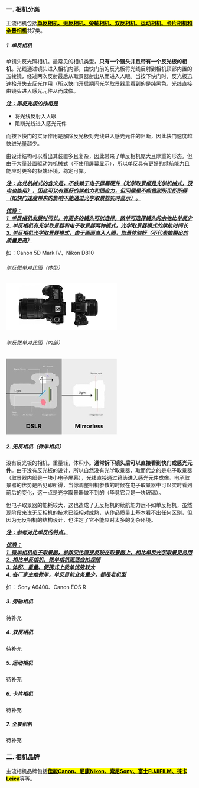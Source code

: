 ### 一. 相机分类
主流相机包括<u><mark>**单反相机、无反相机、旁轴相机、双反相机、运动相机、卡片相机和全景相机**</mark></u>共7类。

##### 1. 单反相机
单镜头反光照相机。最常见的相机类型，**只有一个镜头并且带有一个反光板的相机**。光线通过镜头进入相机内部，由快门前的反光板将光线反射到相机顶部内置的五棱镜，经过两次反射最后从取景器射出从而进入人眼。当按下快门时，反光板迅速抬升失去反光作用（所以快门开启期间光学取景器里看到的是纯黑色，光线直接由镜头进入感光元件从而成像。

***<u>注：即反光板的作用是</u>***
- 将光线反射入人眼
- 阻断光线进入感光元件

而按下快门的实际作用是解除反光板对光线进入感光元件的阻断，因此快门速度越快进光量越少。

由设计结构可以看出其装置多且复杂，因此带来了单反相机庞大且厚重的形态。但由于大量装置驱动为机械式（不使用屏幕显示），所以单反具有更好的续航能力且能应对更多的极端环境，稳定可靠。

***<u>注：此处机械式的含义是，不依赖于电子屏幕硬件（光学取景框是光学机械式，没电也能用），因此可以有更好的续航力和适应力，但问题是不能做到所见即所得（如快门速度带来的影响不能通过光学取景框实时显示）。</u>***

***<u>优势：<br> 1. 单反相机发展时间长，有更多的镜头可以选择，微单可选择镜头的余地比单反少 <br> 2. 单反相机有光学取景器和电子取景器两种模式，光学取景器模式的续航时间长 <br> 3. 单反相机光学取景器模式，由于画面直入人眼，取景体验好（不代表拍摄出的质量更高）</u>***

如：Canon 5D Mark Ⅳ、Nikon D810
###### 单反微单对比图（体型）
![|350](./imgs/单反微单体型对比.jpg#pic_left)
###### 单反微单对比图（内部）
![|350](./imgs/单反微单对比图.jpeg)

##### 2. 无反相机（微单相机）
没有反光板的相机，重量轻，体积小。**通常拆下镜头后可以直接看到快门或感光元件**。由于没有反光板的设计，所以自然没有光学取景器，取而代之的是电子取景器（取景器内部是一块小电子屏幕），光线直接通过镜头进入感光元件成像。电子取景器的优势是所见即所得，当你调整相机参数的时候在电子取景器中可以实时看到前后的变化，这一点是光学取景器做不到的（毕竟它只是一块玻璃）。

但电子取景器的能耗较大，这也造成了无反相机的续航能力远不如单反相机，虽然现阶段来说无反相机的技术已经相对成熟，从作品质量上基本看不出任何区别，但因为无反相机的结构设计，也注定了它不能应对太多的复杂环境。

***<u>注：参考对比单反的特点。</u>***

***<u>优势：<br> 1. 微单相机电子取景器，参数变化直接反映在取景器上，相比单反光学取景更易用 <br> 2. 相比单反相机，微单相机更适合拍视频 <br> 3. 体积、重量、便携式上微单优势较大 <br> 4. 各厂家主推微单，单反目前业务量少，都是老机型</u>***

如： Sony A6400、Canon EOS R

##### 3. 旁轴相机
待补充

##### 4. 双反相机
待补充

##### 5. 运动相机
待补充

##### 6. 卡片相机
待补充

##### 7. 全景相机
待补充


### 二. 相机品牌
主流相机品牌包括<u><mark>**佳能Canon、尼康Nikon、索尼Sony、富士FUJIFILM、徕卡Leica**</mark></u>等等。